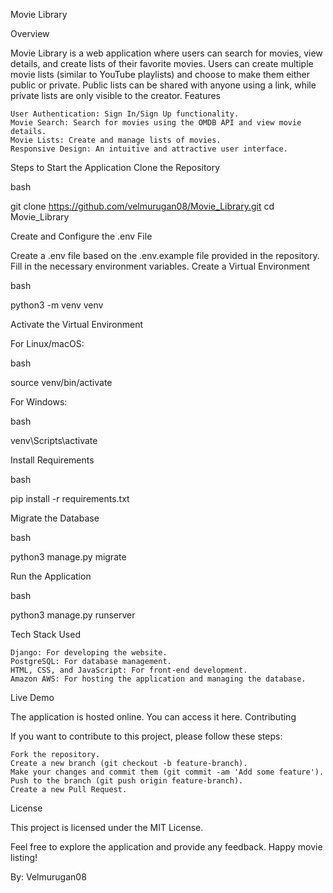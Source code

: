 Movie Library

Overview

Movie Library is a web application where users can search for movies, view details, and create lists of their favorite movies. Users can create multiple movie lists (similar to YouTube playlists) and choose to make them either public or private. Public lists can be shared with anyone using a link, while private lists are only visible to the creator.
Features

    User Authentication: Sign In/Sign Up functionality.
    Movie Search: Search for movies using the OMDB API and view movie details.
    Movie Lists: Create and manage lists of movies.
    Responsive Design: An intuitive and attractive user interface.

Steps to Start the Application
Clone the Repository

bash

git clone https://github.com/velmurugan08/Movie_Library.git
cd Movie_Library

Create and Configure the .env File

Create a .env file based on the .env.example file provided in the repository. Fill in the necessary environment variables.
Create a Virtual Environment

bash

python3 -m venv venv

Activate the Virtual Environment

For Linux/macOS:

bash

source venv/bin/activate

For Windows:

bash

venv\Scripts\activate

Install Requirements

bash

pip install -r requirements.txt

Migrate the Database

bash

python3 manage.py migrate

Run the Application

bash

python3 manage.py runserver

Tech Stack Used

    Django: For developing the website.
    PostgreSQL: For database management.
    HTML, CSS, and JavaScript: For front-end development.
    Amazon AWS: For hosting the application and managing the database.

Live Demo

The application is hosted online. You can access it here.
Contributing

If you want to contribute to this project, please follow these steps:

    Fork the repository.
    Create a new branch (git checkout -b feature-branch).
    Make your changes and commit them (git commit -am 'Add some feature').
    Push to the branch (git push origin feature-branch).
    Create a new Pull Request.

License

This project is licensed under the MIT License.

Feel free to explore the application and provide any feedback. Happy movie listing!

By: Velmurugan08
